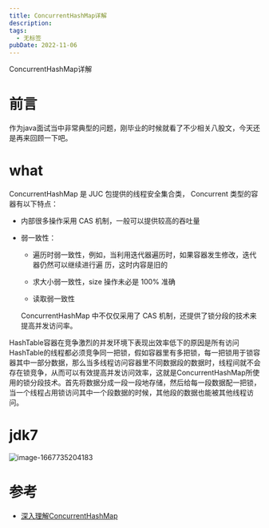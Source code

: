 ```yaml
---
title: ConcurrentHashMap详解
description: 
tags:
  - 无标签
pubDate: 2022-11-06
---
```



ConcurrentHashMap详解



<!-- more -->



# 前言

作为java面试当中非常典型的问题，刚毕业的时候就看了不少相关八股文，今天还是再来回顾一下吧。



# what



ConcurrentHashMap 是 JUC 包提供的线程安全集合类， Concurrent 类型的容器有以下特点：



- 内部很多操作采用 CAS 机制，一般可以提供较高的吞吐量

- 弱一致性：

	- 遍历时弱一致性，例如，当利用迭代器遍历时，如果容器发生修改，迭代器仍然可以继续进行遍 历，这时内容是旧的

	- 求大小弱一致性，size 操作未必是 100% 准确

	- 读取弱一致性

	ConcurrentHashMap 中不仅仅采用了 CAS 机制，还提供了锁分段的技术来提高并发访问率。



HashTable容器在竞争激烈的并发环境下表现出效率低下的原因是所有访问HashTable的线程都必须竞争同一把锁，假如容器里有多把锁，每一把锁用于锁容器其中一部分数据，那么当多线程访问容器里不同数据段的数据时，线程间就不会存在锁竞争，从而可以有效提高并发访问效率，这就是ConcurrentHashMap所使用的锁分段技术。首先将数据分成一段一段地存储，然后给每一段数据配一把锁，当一个线程占用锁访问其中一个段数据的时候，其他段的数据也能被其他线程访问。



# jdk7



![image-1667735204183](https://shyblog.oss-cn-beijing.aliyuncs.com/img/image-1667735204183.png)



# 参考

- [深入理解ConcurrentHashMap](https://mvbbb.cn/concurrenthashmap-deepunderstanding/)
